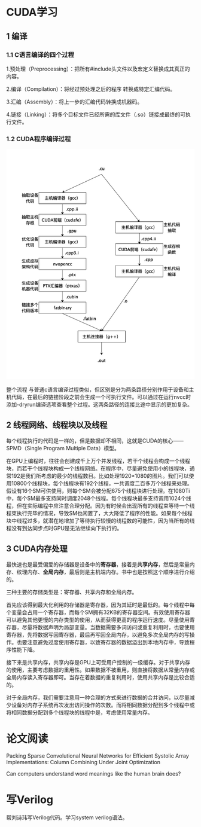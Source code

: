 # CUDA学习

## 1 编译

### 1.1 C语言编译的四个过程

1.预处理（Preprocessing）：把所有#include头文件以及宏定义替换成其真正的内容。

2.编译（Compilation）：将经过预处理之后的程序 转换成特定汇编代码。

3.汇编（Assembly）：将上一步的汇编代码转换成机器码。

4.链接（Linking）：将多个目标文件已经所需的库文件（.so）链接成最终的可执行文件。

### 1.2 CUDA程序编译过程

![](./nvcc.jpg)

整个流程 与普通c语言编译过程类似，但区别是分为两条路径分别作用于设备和主机代码，在最后的链接阶段之前会生成一个可执行文件。可以通过在运行nvcc时添加-dryrun编译选项查看整个过程。这两条路径的连接比途中显示的更加复杂。



## 2 线程网络、线程块以及线程

每个线程执行的代码是一样的，但是数据却不相同，这就是CUDA的核心——SPMD（Single Program Multiple Data）模型。

在GPU上编程时，往往会创建成千上万个并发线程，若干个线程会构成一个线程块，而若干个线程块构成一个线程网络。在程序中，尽量避免使用小的线程块，通常192是我们所考虑的最少的线程数目。比如处理1920×1080的图片。我们可以使用10800个线程块，每个线程块有192个线程，一共调度二百多万个线程来处理。假设有16个SM可供使用，则每个SM会被分配675个线程块进行处理。在1080Ti中，每个SM最多支持同时调度2048个线程。每个线程块最多支持调用1024个线程，但在实际编程中应注意合理分配。因为有时候会出现所有的线程束等待一个线程束执行完毕的情况，导致SM也闲置了，大大降低了程序的性能。如果每个线程块中线程过多，就潜在地增加了等待执行较慢的线程数的可能性，因为当所有的线程没有到达同步点时GPU是无法继续向下执行的。





## 3 CUDA内存处理

最快速也是最受偏爱的存储器是设备中的**寄存器**，接着是**共享内存**，然后是常量内存、纹理内存、**全局内存**，最后则是主机端内存。书中也是按照这个顺序进行介绍的。

三种主要的存储类型是：寄存器、共享内存和全局内存。

首先应该得到最大化利用的存储器是寄存器，因为其延时是最低的。每个线程中每个变量会占用一个寄存器，而每个SM拥有32KB的寄存器空间。有效使用寄存器可以避免其他更慢的内存类型的使用，从而获得更高的程序运行速度。尽量使用寄存器，尽量将数据声明为局部变量。当数据需要多词访问或重复利用时，也要使用寄存器，先将数据写回寄存器，最后再写回全局内存，以避免多次全局内存的写操作。也要注意避免过度使用寄存器，以致寄存器的数据溢出到本地内存中，导致程序性能下降。

接下来是共享内存，共享内存是GPU上可受用户控制的一级缓存。对于共享内存的使用，主要考虑数据的重用性。如果数据不被重用，则直接将数据从常量内存或全局内存读入寄存器即可。当存在着数据的重复利用时，使用共享内存是比较合适的。

对于全局内存，我们需要注意用一种合理的方式来进行数据的合并访问，以尽量减少设备对内存子系统再次发出访问操作的次数。而将相同数据分配到多个线程中或将相同数据分配到多个线程块的线程中是，考虑使用常量内存。

# 论文阅读

Packing Sparse Convolutional Neural Networks for Efficient Systolic Array Implementations: Column Combining Under Joint Optimization

Can computers understand word meanings like the human brain does?


# 写Verilog

帮刘诗玮写Verilog代码。学习system verilog语法。
